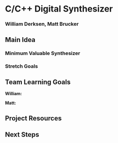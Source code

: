 # C/C++ Digital Synthesizer
### William Derksen, Matt Brucker

## Main Idea

### Minimum Valuable Synthesizer

### Stretch Goals

## Team Learning Goals

**William:**

**Matt:**

## Project Resources

## Next Steps